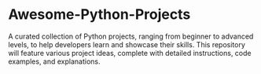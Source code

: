 # Awesome-Python-Projects
A curated collection of Python projects, ranging from beginner to advanced levels, to help developers learn and showcase their skills. This repository will feature various project ideas, complete with detailed instructions, code examples, and explanations.
